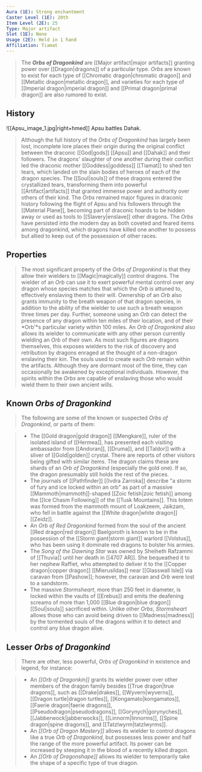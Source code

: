 ```yaml
---
Aura (1E): Strong enchantment
Caster Level (1E): 20th
Item Level (2E): 25
Type: Major artifact
Slot (1E): None
Usage (2E): Held in 1 hand
Affiliation: Tiamat
---
```


> The ***Orbs of Dragonkind*** are [[Major artifact|major artifacts]] granting power over [[Dragon|dragons]] of a particular type. *Orbs* are known to exist for each type of [[Chromatic dragon|chromatic dragon]] and [[Metallic dragon|metallic dragon]], and varieties for each type of [[Imperial dragon|imperial dragon]] and [[Primal dragon|primal dragon]] are also rumored to exist.



## History

![[Apsu_image_1.jpg|right+hmed]] 
 Apsu battles Dahak.
> Although the full history of the *Orbs of Dragonkind* has largely been lost, incomplete lore places their origin during the original conflict between the draconic [[God|gods]] [[Apsu]] and [[Dahak]] and their followers. The dragons' slaughter of one another during their conflict led the draconic mother [[Goddess|goddess]] [[Tiamat]] to shed ten tears, which landed on the slain bodies of heroes of each of the dragon species. The [[Soul|souls]] of these dragons entered the crystallized tears, transforming them into powerful [[Artifact|artifacts]] that granted immense power and authority over others of their kind.
> The *Orbs* remained major figures in draconic history following the flight of Apsu and his followers through the [[Material Plane]], becoming part of draconic hoards to be hidden away or used as tools to [[Slavery|enslave]] other dragons. The *Orbs* have persisted into the modern day as both coveted and feared items among dragonkind, which dragons have killed one another to possess but allied to keep out of the possession of other races.


## Properties

> The most significant property of the *Orbs of Dragonkind* is that they allow their wielders to [[Magic|magically]] control dragons. The wielder of an *Orb* can use it to exert powerful mental control over any dragon whose species matches that which the *Orb* is attuned to, effectively enslaving them to their will. Ownership of an *Orb* also grants immunity to the breath weapon of that dragon species, in addition to the ability of the wielder to use such a breath weapon three times per day. Further, someone using an *Orb* can detect the presence of any dragon within ten miles of their location, and of their *Orb'*s particular variety within 100 miles.
> An *Orb of Dragonkind* also allows its wielder to communicate with any other person currently wielding an *Orb* of their own. As most such figures are dragons themselves, this exposes wielders to the risk of discovery and retribution by dragons enraged at the thought of a non-dragon enslaving their kin.
> The souls used to create each *Orb* remain within the artifacts. Although they are dormant most of the time, they can occasionally be awakened by exceptional individuals. However, the spirits within the *Orbs* are capable of enslaving those who would wield them to their own ancient wills.


## Known *Orbs of Dragonkind*

> The following are some of the known or suspected *Orbs of Dragonkind*, or parts of them:

> - The [[Gold dragon|gold dragon]] [[Mengkare]], ruler of the isolated island of [[Hermea]], has presented each visiting ambassador from [[Andoran]], [[Druma]], and [[Taldor]] with a sliver of [[Gold|golden]] crystal. There are reports of other visitors being gifted with similar items. The dragon claims these are shards of an *Orb of Dragonkind* (especially the gold one). If so, the dragon presumably still holds the rest of the pieces.
> - The journals of [[Pathfinder]] [[Ivdra Zarroka]] describe "a storm of fury and ice locked within an orb" as part of a massive [[Mammoth|mammoth]]-shaped [[Zoic fetish|zoic fetish]] among the [[Ice Chasm Following]] of the [[Tusk Mountains]]. This totem was formed from the mammoth mount of Loakzeem, Jaikzam, who fell in battle against the [[White dragon|white dragon]] [[Zeidz]].
> - An *Orb of Red Dragonkind* formed from the soul of the ancient [[Red dragon|red dragon]] Baelgoroth is known to be in the possession of the [[Storm giant|storm giant]] warlord [[Volstus]], who has been using it dominate red dragons to bolster his armies.
> - The *Song of the Dawning Star* was owned by Sheiheth Rafzammi of [[Thuvia]] until her death in [[4707 AR]]. She bequeathed it to her nephew Raffiet, who attempted to deliver it to the [[Copper dragon|copper dragon]] [[Mierusildas]] near [[Glasswall Isle]] via caravan from [[Pashow]]; however, the caravan and *Orb* were lost to a sandstorm.
> - The massive *Stormsheart*, more than 250 feet in diameter, is locked within the vaults of [[Erebus]] and emits the deafening screams of more than 1,000 [[Blue dragon|blue dragon]] [[Soul|souls]] sacrificed within. Unlike other *Orbs*, *Stormsheart* allows those who can avoid being driven to [[Madness|madness]] by the tormented souls of the dragons within it to detect and control any blue dragon alive.

## Lesser *Orbs of Dragonkind*

> There are other, less powerful, *Orbs of Dragonkind* in existence and legend, for instance:

> - An *[[Orb of Dragonkin]]* grants its wielder power over other members of the dragon family besides [[True dragon|true dragons]], such as [[Drake|drakes]], [[Wyvern|wyverns]], [[Dragon turtle|dragon turtles]], [[Kongamato|kongamatos]], [[Faerie dragon|faerie dragons]], [[Pseudodragon|pseudodragons]], [[Gorynych|gorynyches]], [[Jabberwock|jabberwocks]], [[Linnorm|linnorms]], [[Spine dragon|spine dragons]], and [[Tatzlwyrm|tatzlwyrms]].
> - An *[[Orb of Dragon Mastery]]* allows its wielder to control dragons like a true *Orb of Dragonkind*, but possesses less power and half the range of the more powerful artifact. Its power can be increased by steeping it in the blood of a recently killed dragon.
> - An *[[Orb of Dragonshape]]* allows its wielder to temporarily take the shape of a specific type of true dragon.






